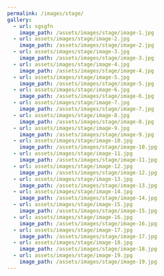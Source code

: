 ```yaml
---
permalink: /images/stage/
gallery:
  - url: sgsgfn
    image_path: /assets/images/stage/image-1.jpg
  - url: assets/images/stage/image-2.jpg
    image_path: /assets/images/stage/image-2.jpg
  - url: assets/images/stage/image-3.jpg
    image_path: /assets/images/stage/image-3.jpg
  - url: assets/images/stage/image-4.jpg
    image_path: /assets/images/stage/image-4.jpg
  - url: assets/images/stage/image-5.jpg
    image_path: /assets/images/stage/image-5.jpg
  - url: assets/images/stage/image-6.jpg
    image_path: /assets/images/stage/image-6.jpg
  - url: assets/images/stage/image-7.jpg
    image_path: /assets/images/stage/image-7.jpg
  - url: assets/images/stage/image-8.jpg
    image_path: /assets/images/stage/image-8.jpg
  - url: assets/images/stage/image-9.jpg
    image_path: /assets/images/stage/image-9.jpg
  - url: assets/images/stage/image-10.jpg
    image_path: /assets/images/stage/image-10.jpg
  - url: assets/images/stage/image-11.jpg
    image_path: /assets/images/stage/image-11.jpg
  - url: assets/images/stage/image-12.jpg
    image_path: /assets/images/stage/image-12.jpg
  - url: assets/images/stage/image-13.jpg
    image_path: /assets/images/stage/image-13.jpg
  - url: assets/images/stage/image-14.jpg
    image_path: /assets/images/stage/image-14.jpg
  - url: assets/images/stage/image-15.jpg
    image_path: /assets/images/stage/image-15.jpg
  - url: assets/images/stage/image-16.jpg
    image_path: /assets/images/stage/image-16.jpg
  - url: assets/images/stage/image-17.jpg
    image_path: /assets/images/stage/image-17.jpg
  - url: assets/images/stage/image-18.jpg
    image_path: /assets/images/stage/image-18.jpg
  - url: assets/images/stage/image-19.jpg
    image_path: /assets/images/stage/image-19.jpg
---
```

